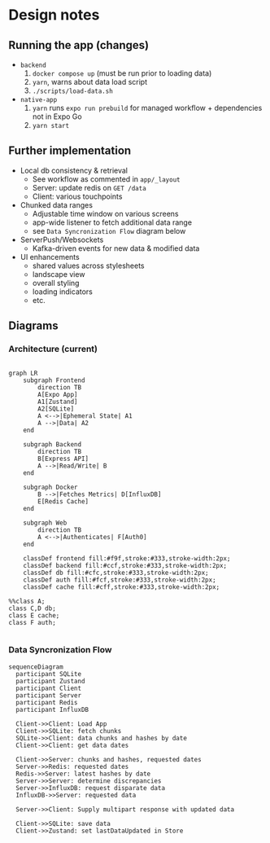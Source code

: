# Design notes

## Running the app (changes)

- `backend`
  1. `docker compose up` (must be run prior to loading data)
  2. `yarn`, warns about data load script
  3. `./scripts/load-data.sh`
- `native-app`
  1. `yarn` runs `expo run prebuild` for managed workflow + dependencies not in Expo Go
  2. `yarn start` 


## Further implementation

- Local db consistency & retrieval
  - See workflow as commented in `app/_layout`
  - Server: update redis on `GET /data`
  - Client: various touchpoints
- Chunked data ranges
  - Adjustable time window on various screens
  - app-wide listener to fetch additional data range
  - see `Data Syncronization Flow` diagram below
- ServerPush/Websockets
  - Kafka-driven events for new data & modified data
- UI enhancements
  - shared values across stylesheets
  - landscape view
  - overall styling
  - loading indicators
  - etc.


## Diagrams

### Architecture (current)
```mermaid

graph LR
    subgraph Frontend
        direction TB
        A[Expo App]
        A1[Zustand]
        A2[SQLite]
        A <-->|Ephemeral State| A1
        A -->|Data| A2
    end

    subgraph Backend
        direction TB
        B[Express API]
        A -->|Read/Write| B
    end
    
    subgraph Docker
        B -->|Fetches Metrics| D[InfluxDB]
        E[Redis Cache]
    end

    subgraph Web
        direction TB
        A <-->|Authenticates| F[Auth0]
    end

    classDef frontend fill:#f9f,stroke:#333,stroke-width:2px;
    classDef backend fill:#ccf,stroke:#333,stroke-width:2px;
    classDef db fill:#cfc,stroke:#333,stroke-width:2px;
    classDef auth fill:#fcf,stroke:#333,stroke-width:2px;
    classDef cache fill:#cff,stroke:#333,stroke-width:2px;

%%class A;
class C,D db;
class E cache;
class F auth;


```

### Data Syncronization Flow

```mermaid
sequenceDiagram
  participant SQLite
  participant Zustand
  participant Client
  participant Server
  participant Redis
  participant InfluxDB

  Client->>Client: Load App
  Client->>SQLite: fetch chunks
  SQLite->>Client: data chunks and hashes by date
  Client->>Client: get data dates
  
  Client->>Server: chunks and hashes, requested dates
  Server->>Redis: requested dates
  Redis->>Server: latest hashes by date
  Server->>Server: determine discrepancies
  Server->>InfluxDB: request disparate data
  InfluxDB->>Server: requested data
  
  Server->>Client: Supply multipart response with updated data

  Client->>SQLite: save data
  Client->>Zustand: set lastDataUpdated in Store


```
